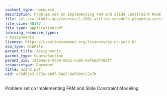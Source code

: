 ```yaml
---
content_type: resource
description: Problem set on Implementing FAM and Slide Constraint Modeling
file: /ol-ocw-studio-app/courses/1-206j-airline-schedule-planning-spring-2003/e78db2e3972aabd554e5845009c22e7b_assn2.pdf
file_size: 58187
file_type: application/pdf
learning_resource_types:
- Assignments
license: https://creativecommons.org/licenses/by-nc-sa/4.0/
ocw_type: OCWFile
parent_title: Assignments
parent_type: CourseSection
parent_uid: 12e64ede-4cb8-8052-c595-66f66df48aff
resourcetype: Document
title: assn2.pdf
uid: e78db2e3-972a-abd5-54e5-845009c22e7b
---
```

Problem set on Implementing FAM and Slide Constraint Modeling